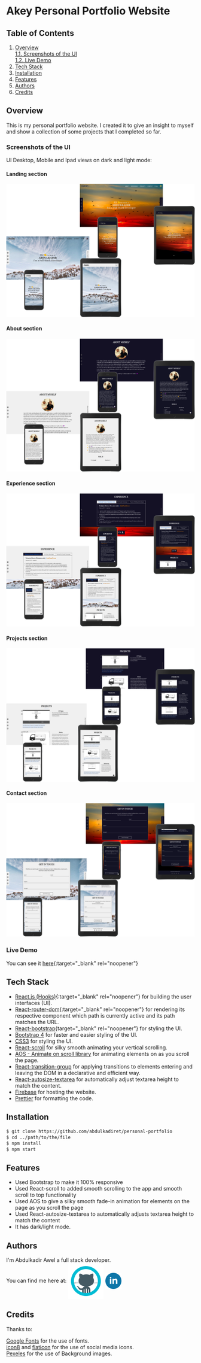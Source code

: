 # Akey Personal Portfolio Website

## Table of Contents

1. [Overview](#overview)  
   [1.1. Screenshots of the UI](#screenshots-of-the-ui)  
   [1.2. Live Demo](#live-demo)
2. [Tech Stack](#tech-stack)
3. [Installation](#installation)
4. [Features](#features)
5. [Authors](#authors)
6. [Credits](#credits)

## Overview

This is my personal portfolio website. I created it to give an insight to myself and show a collection of some projects that I completed so far.

### Screenshots of the UI

UI Desktop, Mobile and Ipad views on dark and light mode:

#### Landing section
<kbd>
<img src='images/screenshots/hero-section.png' alt="landing section" aria-hidden="true">
</kbd>

#### About section
<kbd>
<img src='images/screenshots/about-section.png' alt="about section" aria-hidden="true">
</kbd>

#### Experience section
<kbd>
<img src='images/screenshots/experience-section.png' alt="experience section" aria-hidden="true">
</kbd>

#### Projects section
<kbd>
<img src='images/screenshots/projects-section.png' alt="projects section" aria-hidden="true">
</kbd>

#### Contact section
<kbd>
<img src='images/screenshots/contact-section.png' alt="contact section" aria-hidden="true">
</kbd>

### Live Demo

You can see it [here](http://akey-portfolio.web.app/){:target="_blank" rel="noopener"}

## Tech Stack

- [React.js (Hooks)](https://reactjs.org/docs/getting-started.html){:target="_blank" rel="noopener"} for building the user interfaces (UI).
- [React-router-dom](https://reactrouter.com/web/guides/quick-start){:target="_blank" rel="noopener"} for rendering its respective component which path is currently active and its path matches the URL.
- [React-bootstrap](https://react-bootstrap.github.io/){target="_blank" rel="noopener"} for styling the UI.
- [Bootstrap 4](https://getbootstrap.com) for faster and easier styling of the UI.
- [CSS3](https://www.w3schools.com/cssref) for styling the UI.
- [React-scroll](https://github.com/fisshy/react-scroll) for silky smooth animating your vertical scrolling.
- [AOS - Animate on scroll library](https://github.com/michalsnik/aos) for animating elements on as you scroll the page.
- [React-transition-group](https://reactcommunity.org/react-transition-group/) for applying transitions to elements entering and leaving the DOM in a declarative and efficient way.
- [React-autosize-textarea](https://github.com/buildo/react-autosize-textarea) for automatically adjust textarea height to match the content.
- [Firebase](https://firebase.google.com/docs/hosting) for hosting the website.
- [Prettier](https://prettier.io/) for formatting the code.

## Installation

```
$ git clone https://github.com/abdulkadiret/personal-portfolio
$ cd ../path/to/the/file
$ npm install
$ npm start
```

## Features

- Used Bootstrap to make it 100% responsive
- Used React-scroll to added smooth scrolling to the app and smooth scroll to top functionality
- Used AOS to give a silky smooth fade-in animation for elements on the page as you scroll the page
- Used React-autosize-textarea to automatically adjusts textarea height to match the content
- It has dark/light mode.

## Authors

I'm Abdulkadir Awel a full stack developer.  
You can find me here at: [<img valign="middle" src="images/social-icons/github.svg" alt="github icon" aria-hidden="true"/>](https://github.com/abdulkadiret) [<img valign="middle" src="images/social-icons/linkedIn.png" alt="linkedin icon" width='43px' aria-hidden="true"/>](https://www.linkedin.com/in/abdulkadir-awel-23781a1a4/)

## Credits

Thanks to:

[Google Fonts](https://fonts.google.com/) for the use of fonts.  
[icon8](https://icons8.com/) and [flaticon](https://www.flaticon.com/) for the use of social media icons.  
[Pexeles](https://www.pexels.com/) for the use of Background images.
